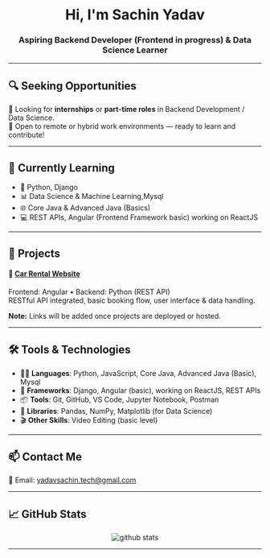 <h1 align="center">Hi, I'm Sachin Yadav</h1>
<h3 align="center">Aspiring Backend Developer (Frontend in progress) & Data Science Learner</h3>

---

## 🔍 Seeking Opportunities

💼 Looking for **internships** or **part-time roles** in Backend Development / Data Science.  
📍 Open to remote or hybrid work environments — ready to learn and contribute!

---

## 🧠 Currently Learning
- 🐍 Python, Django
- 📊 Data Science & Machine Learning,Mysql
- 🌐 Core Java & Advanced Java (Basics)
- 💻 REST APIs, Angular (Frontend Framework basic) working on ReactJS

---

## 🚀 Projects
#### 🔹 [Car Rental Website](https://github.com/sachin-yadav09/carRental-website)
Frontend: Angular • Backend: Python (REST API)  
RESTful API integrated, basic booking flow, user interface & data handling.

<!--### 🔹 [Task Manager App](#)
Frontend: Angular • Backend: Python  
Create/manage tasks with real-time REST API interactions.-->

**Note:** Links will be added once projects are deployed or hosted.

---

## 🛠️ Tools & Technologies

- 👨‍💻 **Languages**: Python, JavaScript, Core Java, Advanced Java (Basic), Mysql
- 🧩 **Frameworks**: Django, Angular (basic), working on ReactJS, REST APIs
- 📦 **Tools**: Git, GitHub, VS Code, Jupyter Notebook, Postman
- 🧮 **Libraries**: Pandas, NumPy, Matplotlib (for Data Science)
- 🎬 **Other Skills**: Video Editing (basic level)

---

## 📫 Contact Me

📧 Email: [yadavsachin.tech@gmail.com](mailto:yadavsachin.tech@gmail.com)

---

## 📈 GitHub Stats

<p align="center">
  <img src="https://github-readme-stats.vercel.app/api?username=sachin-yadav09&show_icons=true&theme=tokyonight" alt="github stats"/>
</p>

---
